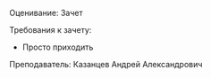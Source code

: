 Оценивание: Зачет

Требования к зачету: 
* Просто приходить

Преподаватель: Казанцев Андрей Александрович